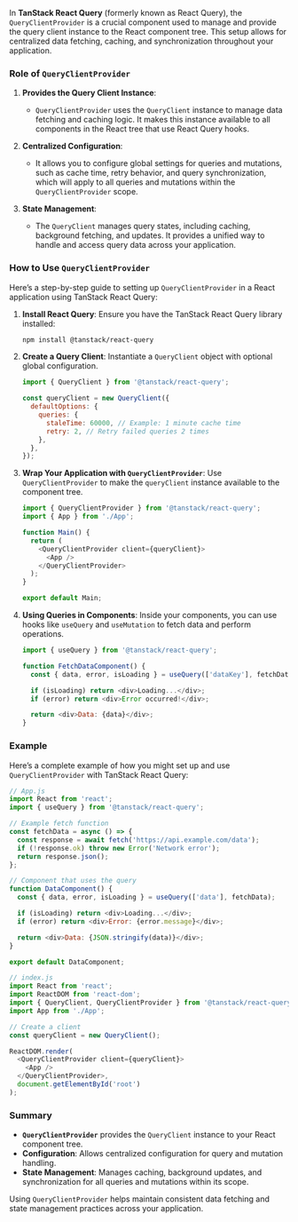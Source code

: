 In **TanStack React Query** (formerly known as React Query), the `QueryClientProvider` is a crucial component used to manage and provide the query client instance to the React component tree. This setup allows for centralized data fetching, caching, and synchronization throughout your application.

### Role of `QueryClientProvider`

1. **Provides the Query Client Instance**:

   - `QueryClientProvider` uses the `QueryClient` instance to manage data fetching and caching logic. It makes this instance available to all components in the React tree that use React Query hooks.
2. **Centralized Configuration**:

   - It allows you to configure global settings for queries and mutations, such as cache time, retry behavior, and query synchronization, which will apply to all queries and mutations within the `QueryClientProvider` scope.
3. **State Management**:

   - The `QueryClient` manages query states, including caching, background fetching, and updates. It provides a unified way to handle and access query data across your application.

### How to Use `QueryClientProvider`

Here’s a step-by-step guide to setting up `QueryClientProvider` in a React application using TanStack React Query:

1. **Install React Query**:
   Ensure you have the TanStack React Query library installed:

   ```bash
   npm install @tanstack/react-query
   ```
2. **Create a Query Client**:
   Instantiate a `QueryClient` object with optional global configuration.

   ```javascript
   import { QueryClient } from '@tanstack/react-query';

   const queryClient = new QueryClient({
     defaultOptions: {
       queries: {
         staleTime: 60000, // Example: 1 minute cache time
         retry: 2, // Retry failed queries 2 times
       },
     },
   });
   ```
3. **Wrap Your Application with `QueryClientProvider`**:
   Use `QueryClientProvider` to make the `queryClient` instance available to the component tree.

   ```javascript
   import { QueryClientProvider } from '@tanstack/react-query';
   import { App } from './App';

   function Main() {
     return (
       <QueryClientProvider client={queryClient}>
         <App />
       </QueryClientProvider>
     );
   }

   export default Main;
   ```
4. **Using Queries in Components**:
   Inside your components, you can use hooks like `useQuery` and `useMutation` to fetch data and perform operations.

   ```javascript
   import { useQuery } from '@tanstack/react-query';

   function FetchDataComponent() {
     const { data, error, isLoading } = useQuery(['dataKey'], fetchDataFunction);

     if (isLoading) return <div>Loading...</div>;
     if (error) return <div>Error occurred!</div>;

     return <div>Data: {data}</div>;
   }
   ```

### Example

Here’s a complete example of how you might set up and use `QueryClientProvider` with TanStack React Query:

```javascript
// App.js
import React from 'react';
import { useQuery } from '@tanstack/react-query';

// Example fetch function
const fetchData = async () => {
  const response = await fetch('https://api.example.com/data');
  if (!response.ok) throw new Error('Network error');
  return response.json();
};

// Component that uses the query
function DataComponent() {
  const { data, error, isLoading } = useQuery(['data'], fetchData);

  if (isLoading) return <div>Loading...</div>;
  if (error) return <div>Error: {error.message}</div>;

  return <div>Data: {JSON.stringify(data)}</div>;
}

export default DataComponent;
```

```javascript
// index.js
import React from 'react';
import ReactDOM from 'react-dom';
import { QueryClient, QueryClientProvider } from '@tanstack/react-query';
import App from './App';

// Create a client
const queryClient = new QueryClient();

ReactDOM.render(
  <QueryClientProvider client={queryClient}>
    <App />
  </QueryClientProvider>,
  document.getElementById('root')
);
```

### Summary

- **`QueryClientProvider`** provides the `QueryClient` instance to your React component tree.
- **Configuration**: Allows centralized configuration for query and mutation handling.
- **State Management**: Manages caching, background updates, and synchronization for all queries and mutations within its scope.

Using `QueryClientProvider` helps maintain consistent data fetching and state management practices across your application.
